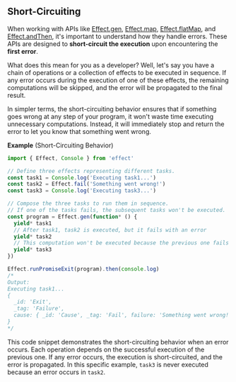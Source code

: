 ## Short-Circuiting

When working with APIs like [Effect.gen](/docs/getting-started/using-generators/#understanding-effectgen), [Effect.map](/docs/getting-started/building-pipelines/#map), [Effect.flatMap](/docs/getting-started/building-pipelines/#flatmap), and [Effect.andThen](/docs/getting-started/building-pipelines/#andthen), it's important to understand how they handle errors.
These APIs are designed to **short-circuit the execution** upon encountering the **first error**.

What does this mean for you as a developer? Well, let's say you have a chain of operations or a collection of effects to be executed in sequence. If any error occurs during the execution of one of these effects, the remaining computations will be skipped, and the error will be propagated to the final result.

In simpler terms, the short-circuiting behavior ensures that if something goes wrong at any step of your program, it won't waste time executing unnecessary computations. Instead, it will immediately stop and return the error to let you know that something went wrong.

**Example** (Short-Circuiting Behavior)

```ts twoslash {14-15}
import { Effect, Console } from 'effect'

// Define three effects representing different tasks.
const task1 = Console.log('Executing task1...')
const task2 = Effect.fail('Something went wrong!')
const task3 = Console.log('Executing task3...')

// Compose the three tasks to run them in sequence.
// If one of the tasks fails, the subsequent tasks won't be executed.
const program = Effect.gen(function* () {
  yield* task1
  // After task1, task2 is executed, but it fails with an error
  yield* task2
  // This computation won't be executed because the previous one fails
  yield* task3
})

Effect.runPromiseExit(program).then(console.log)
/*
Output:
Executing task1...
{
  _id: 'Exit',
  _tag: 'Failure',
  cause: { _id: 'Cause', _tag: 'Fail', failure: 'Something went wrong!' }
}
*/
```

This code snippet demonstrates the short-circuiting behavior when an error occurs.
Each operation depends on the successful execution of the previous one.
If any error occurs, the execution is short-circuited, and the error is propagated.
In this specific example, `task3` is never executed because an error occurs in `task2`.
